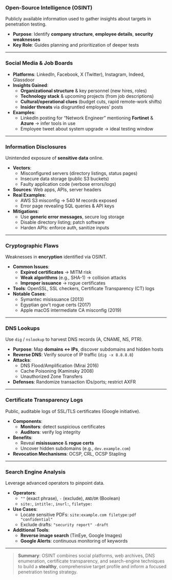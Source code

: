 ### Open-Source Intelligence (OSINT)  
Publicly available information used to gather insights about targets in penetration testing.  
- **Purpose**: Identify **company structure**, **employee details**, **security weaknesses**  
- **Key Role**: Guides planning and prioritization of deeper tests  

---

### Social Media & Job Boards  
- **Platforms**: LinkedIn, Facebook, X (Twitter), Instagram, Indeed, Glassdoor  
- **Insights Gained**:  
  - **Organizational structure** & key personnel (new hires, roles)  
  - **Technology stack** & upcoming projects (from job descriptions)  
  - **Cultural/operational clues** (budget cuts, rapid remote-work shifts)  
  - **Insider threats** via disgruntled employees’ posts  
- **Examples**:  
  - LinkedIn posting for “Network Engineer” mentioning **Fortinet** & **Azure** → infer tools in use  
  - Employee tweet about system upgrade → ideal testing window  

---

### Information Disclosures  
Unintended exposure of **sensitive data** online.  
- **Vectors**:  
  - Misconfigured servers (directory listings, status pages)  
  - Insecure data storage (public S3 buckets)  
  - Faulty application code (verbose errors/logs)  
- **Sources**: Web apps, APIs, server headers  
- **Real Examples**:  
  - AWS S3 misconfig → 540 M records exposed  
  - Error page revealing SQL queries & API keys  
- **Mitigations**:  
  - Use **generic error messages**, secure log storage  
  - Disable directory listing; patch software  
  - Harden APIs: enforce auth, sanitize inputs  

---

### Cryptographic Flaws  
Weaknesses in **encryption** identified via OSINT.  
- **Common Issues**:  
  - **Expired certificates** → MITM risk  
  - **Weak algorithms** (e.g., SHA-1) → collision attacks  
  - **Improper issuance** → rogue certificates  
- **Tools**: OpenSSL, SSL checkers, Certificate Transparency (CT) logs  
- **Notable Cases**:  
  - Symantec misissuance (2013)  
  - Egyptian gov’t rogue certs (2017)  
  - Apple macOS intermediate CA misconfig (2019)  

---

### DNS Lookups  
Use `dig` / `nslookup` to harvest DNS records (A, CNAME, NS, PTR).  
- **Purpose**: Map **domains ↔ IPs**, discover subdomains and hidden hosts  
- **Reverse DNS**: Verify source of IP traffic (`dig -x 8.8.8.8`)  
- **Attacks**:  
  - DNS Flood/Amplification (Mirai 2016)  
  - Cache Poisoning (Kaminsky 2008)  
  - Unauthorized Zone Transfers  
- **Defenses**: Randomize transaction IDs/ports; restrict AXFR  

---

### Certificate Transparency Logs  
Public, auditable logs of SSL/TLS certificates (Google initiative).  
- **Components**:  
  - **Monitors**: detect suspicious certificates  
  - **Auditors**: verify log integrity  
- **Benefits**:  
  - Reveal **misissuance** & **rogue certs**  
  - Uncover hidden subdomains (e.g., `dev.example.com`)  
- **Revocation Mechanisms**: OCSP, CRL, OCSP Stapling  

---

### Search Engine Analysis  
Leverage advanced operators to pinpoint data.  
- **Operators**:  
  - `""` (exact phrase), `-` (exclude), `AND`/`OR` (Boolean)  
  - `site:`, `intitle:`, `inurl:`, `filetype:`  
- **Use Cases**:  
  - Locate sensitive PDFs: `site:example.com filetype:pdf "confidential"`  
  - Exclude drafts: `"security report" -draft`  
- **Additional Tools**:  
  - **Reverse image search** (TinEye, Google Images)  
  - **Google Alerts**: continuous monitoring of keywords  

---

> **Summary**: OSINT combines social platforms, web archives, DNS enumeration, certificate transparency, and search-engine techniques to build a **stealthy**, comprehensive target profile and inform a focused penetration testing strategy.  
